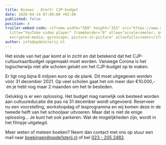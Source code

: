 ```yaml
---
title: Nieuws - Alert! CJP-budget
date: 2020-04-14 07:09:00 +02:00
published: false
position: 4
trailer-embed-code: <iframe width="560" height="315" src="https://www.youtube.com/embed/yBBwDjk-tAI?controls=0"
  title="YouTube video player" frameborder="0" allow="accelerometer; autoplay; clipboard-write;
  encrypted-media; gyroscope; picture-in-picture" allowfullscreen></iframe>
author: info@opde1sterij.nl
---
```


Het einde van het jaar komt al in zicht en dat betekend dat het CJP-cultuurkaartbudget opgemaakt moet worden. Vanwege Corona is het logischerwijs niet alle scholen gelukt om het CJP-budget op te maken.

Er ligt nog bijna 6 miljoen euro op de plank. Dit moet uitgegeven worden vóór 31 december 2021. Op veel scholen gaat het om meer dan €10.000,- en je hebt nog maar 2 maanden om het te besteden.

Gelukkig is er een oplossing. Het budget mag namelijk ook besteed worden aan cultuureducatie die pas ná 31 december wordt uitgevoerd. Reserveer nu een voorstelling, workshopdag of lesprogramma en wij komen deze in de tweede helft van het schooljaar uitvoeren. Maar dat is niet de enige oplossing... Je kunt het ook parkeren. Wat de mogelijkheden zijn, wordt in het filmpje uitgelegd.

Meer weten of meteen boeken? Neem dan contact met ons op stuur een mail naar [boekingen@opde1sterij.nl](mailto:boekingen@opde1sterij.nl) of bel <a href="tel:+31232052482" title="Bel Op de eerste rij">023 - 205 2482</a>.
